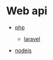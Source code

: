# Web api

* [php](https://github.com/souhailmerroun-practice/php)
  * [laravel](https://github.com/souhailmerroun-practice/laravel)

* [nodejs](https://github.com/souhailmerroun-practice/nodejs)
